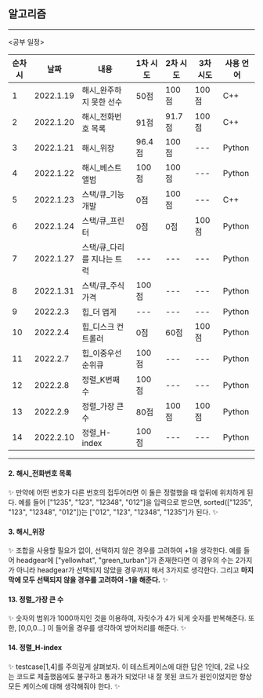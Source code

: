 ## 알고리즘

---

<공부 일정>

| 순차시 | 날짜      | 내용                     | 1차 시도 | 2차 시도 | 3차 시도 | 사용 언어 |
| ------ | --------- | ------------------------ | -------- | -------- | -------- | --------- |
| 1      | 2022.1.19 | 해시\_완주하지 못한 선수 | 50점     | 100점    | 100점    | C++       |
| 2      | 2022.1.20 | 해시\_전화번호 목록      | 91점     | 91.7점   | 100점    | C++       |
| 3      | 2022.1.21 | 해시\_위장               | 96.4점   | 100점    | ---      | Python    |
| 4      | 2022.1.22 | 해시\_베스트앨범         | 100점    | 100점    | ---      | Python    |
| 5      | 2022.1.23 | 스택/큐\_기능개발        | 0점      | 100점    | ---       |C++       |
| 6      | 2022.1.24 | 스택/큐\_프린터         | 0점     | 0점    | 100점      | Python    |
| 7      | 2022.1.27 | 스택/큐\_다리를 지나는 트럭| ---    | ---    | ---      | Python    |
| 8      | 2022.1.31 | 스택/큐\_주식가격        | 100점    | ---    | ---      | Python    |
| 9      | 2022.2.3 | 힙\_더 맵게         | ---    | ---    | ---      | Python    |
| 10      | 2022.2.4 | 힙\_디스크 컨트롤러         | 0점    | 60점    | 100점      | Python    |
| 11      | 2022.2.7 | 힙\_이중우선순위큐         | 100점    | ---    | ---      | Python    |
| 12     | 2022.2.8 | 정렬\_K번째 수         | 100점    | ---    | ---      | Python    |
| 13     | 2022.2.9 | 정렬\_가장 큰 수        | 80점    | 100점    | 100점      | Python    |
|14|2022.2.10|정렬\_H-index|100점|---|---|Python|
---

#### 2. 해시\_전화번호 목록

✨ 만약에 어떤 번호가 다른 번호의 접두어라면 이 둘은 정렬했을 때 앞뒤에 위치하게 된다.
예를 들어 ["1235", "123", "12348", "012"]을 입력으로 받으면, sorted(["1235", "123", "12348", "012"])는 ["012", "123", "12348", "1235"]가 된다. ✨

#### 3. 해시\_위장

✨ 조합을 사용할 필요가 없이, 선택하지 않은 경우를 고려하여 +1을 생각한다. 예를 들어 headgear에 ["yellowhat", "green_turban"]가 존재한다면 이 경우의 수는 2가지가 아니라 headgear가 선택되지 않았을 경우까지 해서 3가지로 생각한다. 그리고 **마지막에 모두 선택되지 않을 경우를 고려하여 -1을 해준다.** ✨


#### 13. 정렬\_가장 큰 수

✨ 숫자의 범위가 1000까지인 것을 이용하여, 자릿수가 4가 되게 숫자를 반복해준다. 또한, [0,0,0...] 이 들어올 경우를 생각하여 방어처리를 해준다. ✨


#### 14. 정렬\_H-index

✨ testcase[1,4]를 주의깊게 살펴보자. 이 테스트케이스에 대한 답은 1인데, 2로 나오는 코드로 제출했음에도 불구하고 통과가 되었다! 내 잘 못된 코드가 원인이었지만 항상 모든 케이스에 대해 생각해줘야 한다. ✨
